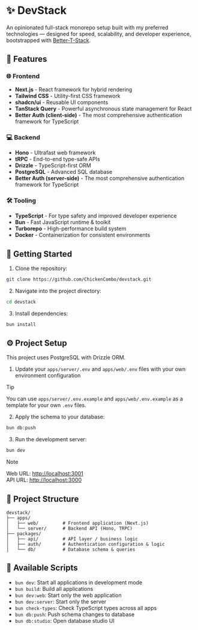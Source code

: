 # ✨ DevStack

An opinionated full-stack monorepo setup built with my preferred technologies — designed for speed, scalability, and developer experience, bootstrapped with [Better-T-Stack](https://github.com/AmanVarshney01/create-better-t-stack).

## 🚀 Features

### 🌐 Frontend

- **Next.js** - React framework for hybrid rendering
- **Tailwind CSS** - Utility-first CSS framework
- **shadcn/ui** - Reusable UI components
- **TanStack Query** - Powerful asynchronous state management for React
- **Better Auth (client-side)** - The most comprehensive authentication framework for TypeScript

### 💻 Backend

- **Hono** - Ultrafast web framework
- **tRPC** - End-to-end type-safe APIs
- **Drizzle** - TypeScript-first ORM
- **PostgreSQL** - Advanced SQL database
- **Better Auth (server-side)** - The most comprehensive authentication framework for TypeScript

### 🛠️ Tooling

- **TypeScript** - For type safety and improved developer experience
- **Bun** - Fast JavaScript runtime & toolkit
- **Turborepo** - High-performance build system
- **Docker** - Containerization for consistent environments

## 🏁 Getting Started

1. Clone the repository:

```bash
git clone https://github.com/ChickenCombo/devstack.git
```

2. Navigate into the project directory:

```bash
cd devstack
```

3. Install dependencies:

```bash
bun install
```

## ⚙️ Project Setup

This project uses PostgreSQL with Drizzle ORM.

1. Update your `apps/server/.env` and `apps/web/.env` files with your own environment configuration

> [!TIP]  
> You can use `apps/server/.env.example` and `apps/web/.env.example` as a template for your own `.env` files.

2. Apply the schema to your database:

```bash
bun db:push
```

3. Run the development server:

```bash
bun dev
```

> [!NOTE]
> Web URL: [http://localhost:3001](http://localhost:3001)  
> API URL: [http://localhost:3000](http://localhost:3000)

## 📂 Project Structure

```
devstack/
├── apps/
│   ├── web/         # Frontend application (Next.js)
│   └── server/      # Backend API (Hono, TRPC)
├── packages/
│   ├── api/         # API layer / business logic
│   ├── auth/        # Authentication configuration & logic
│   └── db/          # Database schema & queries
```

## 📜 Available Scripts

- `bun dev`: Start all applications in development mode
- `bun build`: Build all applications
- `bun dev:web`: Start only the web application
- `bun dev:server`: Start only the server
- `bun check-types`: Check TypeScript types across all apps
- `bun db:push`: Push schema changes to database
- `bun db:studio`: Open database studio UI
